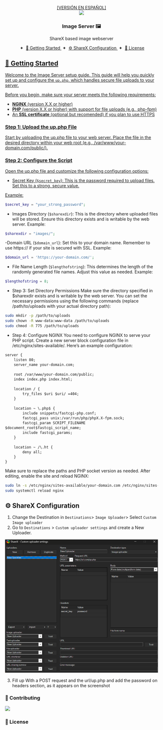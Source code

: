 <div align="center">
<a href="README_es.md">[VERSIÓN EN ESPAÑOL]</a>
</div>

<div align="center">
<img src="https://s3.amazonaws.com/pix.iemoji.com/images/emoji/apple/ios-12/256/framed-picture.png" height="50px" width="auto" /> 
<h3>
 Image Server 🖼️
</h3>
  <p>ShareX based image webserver</p>
</div>

<div align="center">
    <span>&nbsp;✦&nbsp;</span>
    <a href="#-getting-started">
        🚀 Getting Started
    </a>
    <span>&nbsp;✦&nbsp;</span>
    <a href="#-sharex-configuration">
        ⚙️ ShareX Configuration
    </a>
    <span>&nbsp;✦&nbsp;</span>
    <a href="#-license">
        📜 License
</div>


## 🚀 Getting Started


Welcome to the Image Server setup guide. This guide will help you quickly set up and configure the `up.php`, which handles secure file uploads to your server.

Before you begin, make sure your server meets the following requirements:

- **NGINX** (version X.X or higher)
- **PHP** (version X.X or higher) with support for file uploads (e.g., php-fpm)
- An **SSL certificate** (optional but recomended) if you plan to use HTTPS

### Step 1: Upload the up.php File
Start by uploading the up.php file to your web server. Place the file in the desired directory within your web root (e.g., /var/www/your-domain.com/public/).

### Step 2: Configure the Script
Open the up.php file and customize the following configuration options:

- Secret Key (`$secret_key`):
This is the password required to upload files. Set this to a strong, secure value.

Example:
```php
$secret_key = "your_strong_password";
```

- Images Directory (`$sharexdir`):
This is the directory where uploaded files will be stored. Ensure this directory exists and is writable by the web server.
Example:
```php
$sharexdir = "images/";
```

-Domain URL (`$domain_url`):
Set this to your domain name. Remember to use https:// if your site is secured with SSL.
Example:
```php
$domain_url = 'https://your-domain.com/';
```

- File Name Length (`$lengthofstring`):
This determines the length of the randomly generated file names. Adjust this value as needed.
Example:
```php
$lengthofstring = 8;
```

- Step 3: Set Directory Permissions
Make sure the directory specified in $sharexdir exists and is writable by the web server. You can set the necessary permissions using the following commands (replace /path/to/uploads with your actual directory path):

```bash
sudo mkdir -p /path/to/uploads
sudo chown -R www-data:www-data /path/to/uploads
sudo chmod -R 775 /path/to/uploads
```

- Step 4: Configure NGINX
You need to configure NGINX to serve your PHP script. Create a new server block configuration file in /etc/nginx/sites-available/. Here’s an example configuration:

```nginx
server {
    listen 80;
    server_name your-domain.com;

    root /var/www/your-domain.com/public;
    index index.php index.html;

    location / {
        try_files $uri $uri/ =404;
    }

    location ~ \.php$ {
        include snippets/fastcgi-php.conf;
        fastcgi_pass unix:/var/run/php/phpX.X-fpm.sock;
        fastcgi_param SCRIPT_FILENAME $document_root$fastcgi_script_name;
        include fastcgi_params;
    }

    location ~ /\.ht {
        deny all;
    }
}
```
Make sure to replace the paths and PHP socket version as needed. After editing, enable the site and reload NGINX:

```bash
sudo ln -s /etc/nginx/sites-available/your-domain.com /etc/nginx/sites-enabled/
sudo systemctl reload nginx
```

## ⚙️ ShareX Configuration

1. Change the Destination in `Destinations`> `Image Uploader`> Select `Custom Image uploader`
2. Go to `Destinations` > `Custom uploader settings` and create a New Uploader.

![alt text](screenshot.png)

3. Fill up With a POST request and the url/up.php and add the password on headers section, as it appears on the screenshot


### 🤝 Contributing

<a href="https://github.com/n1cklim/imageserver/graphs/contributors">
  <img src="https://contrib.rocks/image?repo=n1cklim/imageserver" />
</a>

### 📜 License


